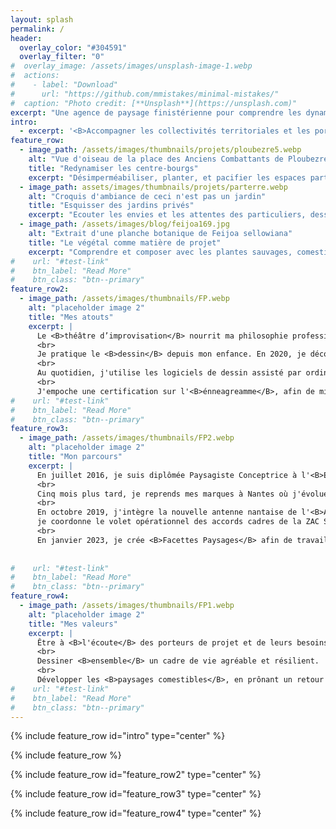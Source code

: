 ```yaml
---
layout: splash
permalink: /
header:
  overlay_color: "#304591"
  overlay_filter: "0"
#  overlay_image: /assets/images/unsplash-image-1.webp
#  actions:
#    - label: "Download"
#      url: "https://github.com/mmistakes/minimal-mistakes/"
#  caption: "Photo credit: [**Unsplash**](https://unsplash.com)"
excerpt: "Une agence de paysage finistérienne pour comprendre les dynamiques des paysages et dessiner leurs évolutions possibles."
intro: 
  - excerpt: '<B>Accompagner les collectivités territoriales et les porteurs de projet privés dans leur démarche de résilience, pour une préservation des paysages remarquables et le développement de paysages comestibles.</B>'
feature_row:
  - image_path: /assets/images/thumbnails/projets/ploubezre5.webp
    alt: "Vue d'oiseau de la place des Anciens Combattants de Ploubezre"
    title: "Redynamiser les centre-bourgs"
    excerpt: "Désimperméabiliser, planter, et pacifier les espaces partagés dans les petites villes et les villages"
  - image_path: assets/images/thumbnails/projets/parterre.webp
    alt: "Croquis d'ambiance de ceci n'est pas un jardin"
    title: "Esquisser des jardins privés"
    excerpt: "Ecouter les envies et les attentes des particuliers, dessiner des ambiances intimistes personnelles"
  - image_path: /assets/images/blog/feijoa169.jpg
    alt: "Extrait d'une planche botanique de Feijoa sellowiana"
    title: "Le végétal comme matière de projet"
    excerpt: "Comprendre et composer avec les plantes sauvages, comestibles, locales, selon différentes strates"
#    url: "#test-link"
#    btn_label: "Read More"
#    btn_class: "btn--primary"
feature_row2:
  - image_path: /assets/images/thumbnails/FP.webp
    alt: "placeholder image 2"
    title: "Mes atouts"
    excerpt: |
      Le <B>théâtre d’improvisation</B> nourrit ma philosophie professionnelle grâce à l’écoute, la prise de risque, l’organisation et la confiance de groupe.
      <br>
      Je pratique le <B>dessin</B> depuis mon enfance. En 2020, je découvre l'<B>aquarelle botanique</B> avec l'atelier botanique dans le Massif des écrins.
      <br>
      Au quotidien, j'utilise les logiciels de dessin assisté par ordinateur, la suite adobe et la suite office.
      <br>
      J'empoche une certification sur l'<B>énneagreamme</B>, afin de mieux comprendre les interactions humaines et débloquer des situations complexes. 
#    url: "#test-link"
#    btn_label: "Read More"
#    btn_class: "btn--primary"
feature_row3:
  - image_path: /assets/images/thumbnails/FP2.webp
    alt: "placeholder image 2"
    title: "Mon parcours"
    excerpt: |
      En juillet 2016, je suis diplômée Paysagiste Conceptrice à l'<B>ENSAP Lille</B>. Je poursuis l'observatoire des paysages du Grand Amiénois en tant que chargée d'études à l'ADUGA, au côté de Frédéric Blin. 
      <br>
      Cinq mois plus tard, je reprends mes marques à Nantes où j'évolue dans l'équipe des <B>Ateliers UP+ de SCE</B>. 
      <br>
      En octobre 2019, j'intègre la nouvelle antenne nantaise de l'<B>Atelier Jacqueline Osty et Associés</B> où, sous la direction de Loïc Bonnin et Gabriel Mauchamp, 
      je coordonne le volet opérationnel des accords cadres de la ZAC Sud-Ouest de l’Île de Nantes et la ZAC Bottière Pin Sec (ANRU II).
      <br>
      En janvier 2023, je crée <B>Facettes Paysages</B> afin de travailler avec les collectivités bretonnes.
      
      
#    url: "#test-link"
#    btn_label: "Read More"
#    btn_class: "btn--primary"
feature_row4:
  - image_path: /assets/images/thumbnails/FP1.webp
    alt: "placeholder image 2"
    title: "Mes valeurs"
    excerpt: | 
      Être à <B>l'écoute</B> des porteurs de projet et de leurs besoins.
      <br>
      Dessiner <B>ensemble</B> un cadre de vie agréable et résilient.
      <br>
      Développer les <B>paysages comestibles</B>, en prônant un retour à la forêt.
#    url: "#test-link"
#    btn_label: "Read More"
#    btn_class: "btn--primary"
---
```


{% include feature_row id="intro" type="center" %}

{% include feature_row %}

{% include feature_row id="feature_row2" type="center" %}

{% include feature_row id="feature_row3" type="center" %}

{% include feature_row id="feature_row4" type="center" %}